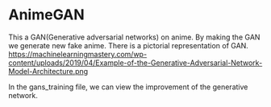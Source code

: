 # AnimeGAN
This a GAN(Generative adversarial networks) on anime.
By making the GAN we generate new fake anime. There is a pictorial representation of GAN.
https://machinelearningmastery.com/wp-content/uploads/2019/04/Example-of-the-Generative-Adversarial-Network-Model-Architecture.png

In the  gans_training file, we can view the improvement of the generative  network.

